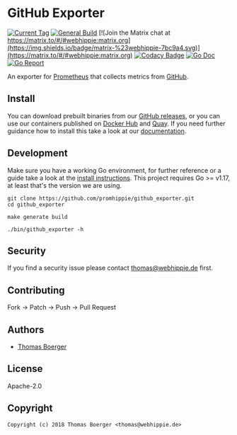 # GitHub Exporter

[![Current Tag](https://img.shields.io/github/v/tag/promhippie/github_exporter?sort=semver)](https://github.com/promhippie/prometheus-scw-sd) [![General Build](https://github.com/promhippie/github_exporter/workflows/general.yml/badge.svg)](https://github.com/promhippie/github_exporter/actions/workflows/general.yaml) [![Join the Matrix chat at https://matrix.to/#/#webhippie:matrix.org](https://img.shields.io/badge/matrix-%23webhippie-7bc9a4.svg)](https://matrix.to/#/#webhippie:matrix.org) [![Codacy Badge](https://app.codacy.com/project/badge/Grade/af9b80ac46294ac9a52d823e991eb4e9)](https://www.codacy.com/gh/promhippie/github_exporter/dashboard?utm_source=github.com&amp;utm_medium=referral&amp;utm_content=promhippie/github_exporter&amp;utm_campaign=Badge_Grade) [![Go Doc](https://godoc.org/github.com/promhippie/github_exporter?status.svg)](http://godoc.org/github.com/promhippie/github_exporter) [![Go Report](http://goreportcard.com/badge/github.com/promhippie/github_exporter)](http://goreportcard.com/report/github.com/promhippie/github_exporter)

An exporter for [Prometheus][prometheus] that collects metrics from
[GitHub][github].

## Install

You can download prebuilt binaries from our [GitHub releases][releases], or you
can use our containers published on [Docker Hub][dockerhub] and [Quay][quayio].
If you need further guidance how to install this take a look at our
[documentation][docs].

## Development

Make sure you have a working Go environment, for further reference or a guide
take a look at the [install instructions][golang]. This project requires
Go >= v1.17, at least that's the version we are using.

```console
git clone https://github.com/promhippie/github_exporter.git
cd github_exporter

make generate build

./bin/github_exporter -h
```

## Security

If you find a security issue please contact
[thomas@webhippie.de](mailto:thomas@webhippie.de) first.

## Contributing

Fork -> Patch -> Push -> Pull Request

## Authors

-   [Thomas Boerger](https://github.com/tboerger)

## License

Apache-2.0

## Copyright

```console
Copyright (c) 2018 Thomas Boerger <thomas@webhippie.de>
```

[prometheus]: https://prometheus.io
[github]: https://github.com
[releases]: https://github.com/promhippie/github_exporter/releases
[dockerhub]: https://hub.docker.com/r/promhippie/github-exporter/tags/
[quayio]: https://quay.io/repository/promhippie/github-exporter?tab=tags
[docs]: https://promhippie.github.io/github_exporter/#getting-started
[golang]: http://golang.org/doc/install.html
